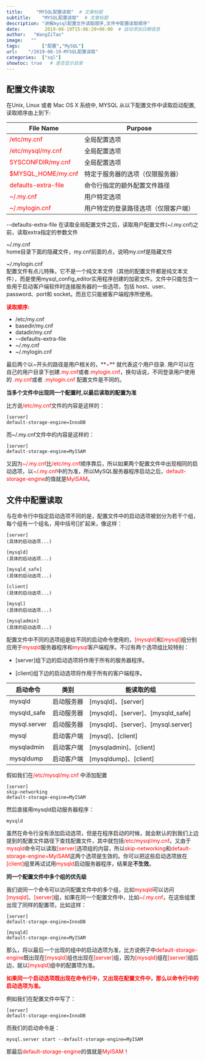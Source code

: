```yaml
---
title:     "MYSQL配置读取"  # 文章标题
subtitle:    "MYSQL配置读取"  # 文章标题
description: "讲解mysql配置文件读取顺序,文件中配置读取顺序"
date:         2019-08-19T15:06:29+08:00  # 自动添加日期信息
author:   "WangZiTao"
image:   ""
tags:        ["配置","MySQL"]
url:    "/2019-08-19-MYSQL配置读取"
categories:  ["sql"]
showtoc: true   # 是否显示目录
---
```


## 配置文件读取

在Unix, Linux 或者 Mac OS X 系统中, MYSQL 从以下配置文件中读取启动配置, 读取顺序由上到下:

|    File Name         | Purpose |
| ----------           | --- |
| <font color=Red> /etc/my.cnf </font>         |  全局配置选项 |
| <font color=Red> /etc/mysql/my.cnf </font>    |  全局配置选项 |
| <font color=Red> SYSCONFDIR/my.cnf </font>   |  全局配置选项 |
| <font color=Red> $MYSQL_HOME/my.cnf </font>   | 特定于服务器的选项（仅限服务器） |
| <font color=Red> defaults-extra-file </font> | 命令行指定的额外配置文件路径|
| <font color=Red> ~/.my.cnf </font>          |  用户特定选项 |
| <font color=Red> ~/.mylogin.cnf </font>     | 用户特定的登录路径选项（仅限客户端）|


--defaults-extra-file
 在读取全局配置文件之后，读取用户配置文件(~/.my.cnf)之前，读取extra指定的参数文件
  
~/.my.cnf  
home目录下面的隐藏文件，my.cnf前面的点，说明my.cnf是隐藏文件 

~/.mylogin.cnf  
配置文件有点儿特殊，它不是一个纯文本文件（其他的配置文件都是纯文本文件），而是使用mysql_config_editor实用程序创建的加密文件。文件中只能包含一些用于启动客户端软件时连接服务器的一些选项，包括 host、user、password、port和 socket。而且它只能被客户端程序所使用。

**<font color=Red>读取顺序:</font>**

* /etc/my.cnf
* basedir/my.cnf
* datadir/my.cnf
* --defaults-extra-file
* ~/.my.cnf
* ~/.mylogin.cnf

最后两个以~开头的路径是用户相关的，**<font color=Red>~</font>** 就代表这个用户目录. 用户可以在自己的用户目录下创建<font color=Red>.my.cnf</font>或者<font color=Red>.mylogin.cnf</font>，换句话说，不同登录用户使用的 <font color=Red>.my.cnf</font>或者 <font color=Red>.mylogin.cnf</font> 配置文件是不同的。

**当多个文件中出现同一个配置时,以最后读取的配置为准** 

比方说<font color=Red>/etc/my.cnf</font>文件的内容是这样的：
```
[server]
default-storage-engine=InnoDB
```
而~/.my.cnf文件中的内容是这样的：

```
[server]
default-storage-engine=MyISAM
```

又因为<font color=Red>~/.my.cnf</font>比<font color=Red>/etc/my.cnf</font>顺序靠后，所以如果两个配置文件中出现相同的启动选项，以<font color=Red>~/.my.cnf</font>中的为准，所以MySQL服务器程序启动之后，<font color=Red>default-storage-engine</font>的值就是<font color=Red>MyISAM</font>。

## 文件中配置读取
与在命令行中指定启动选项不同的是，配置文件中的启动选项被划分为若干个组，每个组有一个组名，用中括号[]扩起来，像这样：

```
[server]
(具体的启动选项...)

[mysqld]
(具体的启动选项...)

[mysqld_safe]
(具体的启动选项...)

[client]
(具体的启动选项...)

[mysql]
(具体的启动选项...)

[mysqladmin]
(具体的启动选项...)
```

配置文件中不同的选项组是给不同的启动命令使用的，<font color=Red>[mysqld]</font>和<font color=Red>[mysql]</font>组分别应用于<font color=Red>mysqld</font>服务器程序和<font color=Red>mysql</font>客户端程序。不过有两个选项组比较特别：

* [server]组下边的启动选项将作用于所有的服务器程序。

* [client]组下边的启动选项将作用于所有的客户端程序。

|   启动命令         | 类别 |  能读取的组 |
| ----------           | --- | ---|
| mysqld	| 启动服务器|	[mysqld]、[server] |
| mysqld_safe	| 启动服务器|	[mysqld]、[server]、[mysqld_safe] |
| mysql.server	| 启动服务器|	[mysqld]、[server]、[mysql.server] |
| mysql	| 启动客户端	| [mysql]、[client]|
| mysqladmin	| 启动客户端|	[mysqladmin]、[client] |
| mysqldump	| 启动客户端 |	[mysqldump]、[client] |


假如我们在<font color=Red>/etc/mysql/my.cnf</font> 中添加配置

```
[server]
skip-networking
default-storage-engine=MyISAM
```

然后直接用mysqld启动服务器程序：

```
mysqld
```

虽然在命令行没有添加启动选项，但是在程序启动的时候，就会默认的到我们上边提到的配置文件路径下查找配置文件，其中就包括<font color=Red>/etc/mysql/my.cnf</font>。又由于<font color=Red>mysqld</font>命令可以读取<font color=Red>[server]</font>选项组的内容，所以<font color=Red>skip-networking</font>和<font color=Red>default-storage-engine=MyISAM</font>这两个选项是生效的。你可以把这些启动选项放在<font color=Red>[client]</font>组里再试试用<font color=Red>mysqld</font>启动服务器程序，结果是**不生效**。


**同一个配置文件中多个组的优先级**

我们说同一个命令可以访问配置文件中的多个组，比如<font color=Red>mysqld</font>可以访问<font color=Red>[mysqld]</font>、<font color=Red>[server]</font>组，如果在同一个配置文件中，比如<font color=Red>~/.my.cnf</font>，在这些组里出现了同样的配置项，比如这样：

```
[server]
default-storage-engine=InnoDB

[mysqld]
default-storage-engine=MyISAM
```

那么，将以最后一个出现的组中的启动选项为准，比方说例子中<font color=Red>default-storage-engine</font>既出现在<font color=Red>[mysqld]</font>组也出现在<font color=Red>[server]</font>组，因为<font color=Red>[mysqld]</font>组在<font color=Red>[server]</font>组后边，就以<font color=Red>[mysqld]</font>组中的配置项为准。

**<font color=Red>如果同一个启动选项既出现在命令行中，又出现在配置文件中，那么以命令行中的启动选项为准。</font>**

例如我们在配置文件中写了：

```
[server]
default-storage-engine=InnoDB
```

而我们的启动命令是：

```
mysql.server start --default-storage-engine=MyISAM
```

那最后<font color=Red>default-storage-engine</font>的值就是<font color=Red>MyISAM</font>！

